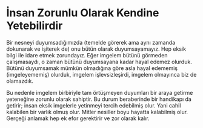 # İnsan Zorunlu Olarak Kendine Yetebilirdir

Bir nesneyi duyumsadığımızda (temelde görerek ama aynı zamanda dokunarak ve
işiterek de) onu bütün olarak duyumsayamayız. Hep eksik bilgi ile idare etmek
zorundayız. Eğer imgelem bütünü görmeden çalışmasaydı, o zaman bütünü
duyumsayana kadar hayal edemez olurduk. Bütünü duyumsamak mümkün olmadığına
göre asla hayal edememiş (imgeleyememiş) olurduk, imgelem işlevsizleşirdi,
imgelem olmayınca biz de olamazdık.

Bu nedenle imgelem birbiriyle tam örtüşmeyen duyumları bir araya getirme
yeteneğine zorunlu olarak sahiptir. Bu durum beraberinde bir handikapı da
getirir; insan eksik imgelerle yetinmeyi tercih edebilmiş olur. Yani cahil
kalabilen bir varlık olmuş olur. Mitler nesiller boyu hayatta kalabilmiş olur.
Gerçeği anlamak hep ek efor gerektirir ve zor olarak kalır.
